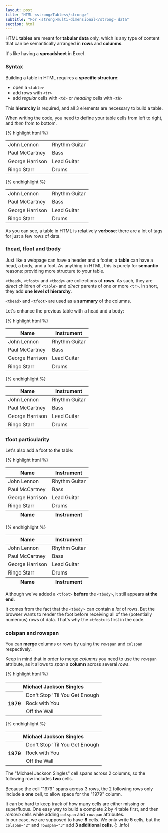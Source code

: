 ```yaml
---
layout: post
title: "HTML <strong>Tables</strong>"
subtitle: "For <strong>multi-dimensional</strong> data"
section: html
---
```


HTML **tables** are meant for **tabular data** only, which is any type of content that can be semantically arranged in **rows** and **columns**.

It's like having a **spreadsheet** in Excel.

### Syntax

Building a table in HTML requires a **specific structure**:

* open a `<table>`
* add rows with `<tr>`
* add _regular_ cells with `<td>` or _heading_ cells with `<th>`

This **hierarchy** is required, and all 3 elements are necessary to build a table.

When writing the code, you need to define your table cells from left to right, and _then_ from to bottom.

{% highlight html %}
<table>
  <tr>
    <td>John Lennon</td>
    <td>Rhythm Guitar</td>
  </tr>
  <tr>
    <td>Paul McCartney</td>
    <td>Bass</td>
  </tr>
  <tr>
    <td>George Harrison</td>
    <td>Lead Guitar</td>
  </tr>
  <tr>
    <td>Ringo Starr</td>
    <td>Drums</td>
  </tr>
</table>
{% endhighlight %}

<div class="result">
  <table>
    <tr>
      <td>John Lennon</td>
      <td>Rhythm Guitar</td>
    </tr>
    <tr>
      <td>Paul McCartney</td>
      <td>Bass</td>
    </tr>
    <tr>
      <td>George Harrison</td>
      <td>Lead Guitar</td>
    </tr>
    <tr>
      <td>Ringo Starr</td>
      <td>Drums</td>
    </tr>
  </table>
</div>

As you can see, a table in HTML is relatively **verbose**: there are a lot of tags for just a few rows of data.

### thead, tfoot and tbody

Just like a webpage can have a header and a footer, a **table** can have a head, a body, and a foot. As anything in HTML, this is purely for **semantic** reasons: providing more structure to your table.

`<thead>`, `<tfoot>` and `<tbody>` are collections of **rows**. As such, they are _direct_ children of `<table>` and _direct_ parents of one or more `<tr>`. In short, they add **one level of hierarchy**.

`<thead>` and `<tfoot>` are used as a **summary** of the columns.

Let's enhance the previous table with a head and a body:

{% highlight html %}
<table>
  <thead>
    <tr>
      <th>Name</th>
      <th>Instrument</th>
    </tr>
  </thead>
  <tbody>
    <tr>
      <td>John Lennon</td>
      <td>Rhythm Guitar</td>
    </tr>
    <tr>
      <td>Paul McCartney</td>
      <td>Bass</td>
    </tr>
    <tr>
      <td>George Harrison</td>
      <td>Lead Guitar</td>
    </tr>
    <tr>
      <td>Ringo Starr</td>
      <td>Drums</td>
    </tr>
  </tbody>
</table>
{% endhighlight %}

<div class="result">
  <table>
    <thead>
      <tr>
        <th>Name</th>
        <th>Instrument</th>
      </tr>
    </thead>
    <tbody>
      <tr>
        <td>John Lennon</td>
        <td>Rhythm Guitar</td>
      </tr>
      <tr>
        <td>Paul McCartney</td>
        <td>Bass</td>
      </tr>
      <tr>
        <td>George Harrison</td>
        <td>Lead Guitar</td>
      </tr>
      <tr>
        <td>Ringo Starr</td>
        <td>Drums</td>
      </tr>
    </tbody>
  </table>
</div>

### tfoot particularity

Let's also add a foot to the table:

{% highlight html %}
<table>
  <thead>
    <tr>
      <th>Name</th>
      <th>Instrument</th>
    </tr>
  </thead>
  <tfoot>
    <tr>
      <th>Name</th>
      <th>Instrument</th>
    </tr>
  </tfoot>
  <tbody>
    <tr>
      <td>John Lennon</td>
      <td>Rhythm Guitar</td>
    </tr>
    <tr>
      <td>Paul McCartney</td>
      <td>Bass</td>
    </tr>
    <tr>
      <td>George Harrison</td>
      <td>Lead Guitar</td>
    </tr>
    <tr>
      <td>Ringo Starr</td>
      <td>Drums</td>
    </tr>
  </tbody>
</table>
{% endhighlight %}

<div class="result">
  <table>
    <thead>
      <tr>
        <th>Name</th>
        <th>Instrument</th>
      </tr>
    </thead>
    <tfoot>
      <tr>
        <th>Name</th>
        <th>Instrument</th>
      </tr>
    </tfoot>
    <tbody>
      <tr>
        <td>John Lennon</td>
        <td>Rhythm Guitar</td>
      </tr>
      <tr>
        <td>Paul McCartney</td>
        <td>Bass</td>
      </tr>
      <tr>
        <td>George Harrison</td>
        <td>Lead Guitar</td>
      </tr>
      <tr>
        <td>Ringo Starr</td>
        <td>Drums</td>
      </tr>
    </tbody>
  </table>
</div>

Although we've added a `<tfoot>` **before** the `<tbody>`, it still appears **at the end**.

It comes from the fact that the `<tbody>` can contain a _lot_ of rows. But the browser wants to render the foot before receiving all of the (potentially numerous) rows of data. That's why the `<tfoot>` is first in the code.

### colspan and rowspan

You can **merge** columns or rows by using the `rowspan` and `colspan` respectively.

Keep in mind that in order to merge _columns_ you need to use the `rowspan` attribute, as it allows to _span_ a **column** across several _rows_.

{% highlight html %}
<table>
  <tr>
    <th colspan="2">Michael Jackson Singles</th>
  </tr>
  <tr>
    <th rowspan="3">1979</th>
    <td>Don't Stop 'Til You Get Enough</td>
  </tr>
  <tr>
    <td>Rock with You</td>
  </tr>
  <tr>
    <td>Off the Wall</td>
  </tr>
</table>
{% endhighlight %}

<div class="result">
  <table>
    <tr>
      <th colspan="2">Michael Jackson Singles</th>
    </tr>
    <tr>
      <th rowspan="3">1979</th>
      <td>Don't Stop 'Til You Get Enough</td>
    </tr>
    <tr>
      <td>Rock with You</td>
    </tr>
    <tr>
      <td>Off the Wall</td>
    </tr>
  </table>
</div>

The "Michael Jackson Singles" cell spans across 2 columns, so the following row includes **two** cells.

Because the cell "1979" spans across 3 rows, the 2 following rows only include a **one** cell, to allow space for the "1979" column.

It can be hard to keep track of how many cells are either missing or superfluous. One easy way to build a complete 2 by 4 table first, and then _remove_ cells while adding `colspan` and `rowspan` attributes.  
In our case, we are supposed to have **8** cells. We only write **5** cells, but the `colspan="2"` and `rowspan="3"` add **3 additional cells**.
{: .info}

